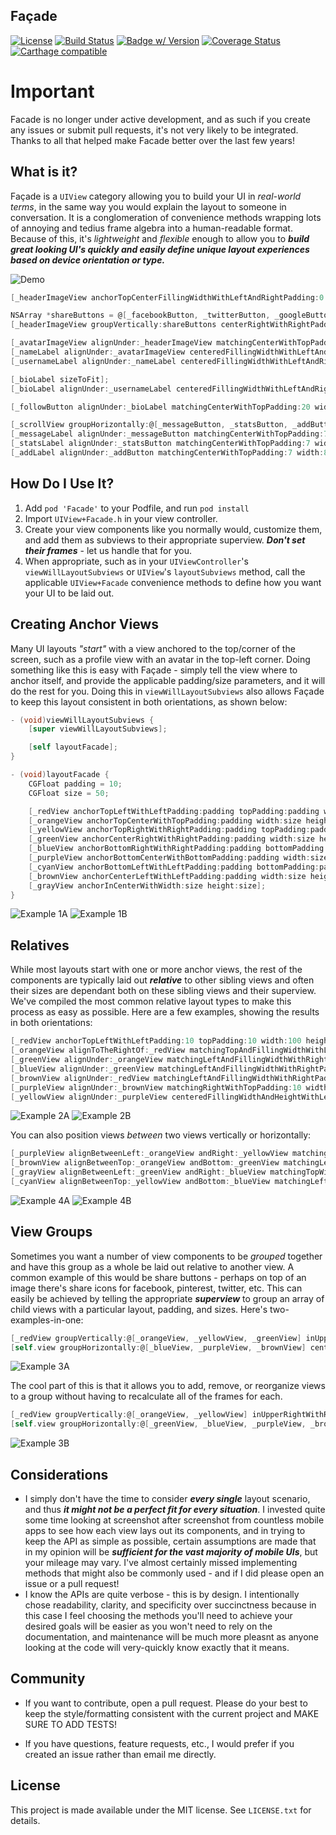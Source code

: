 ## Façade

[![License](https://img.shields.io/cocoapods/l/Facade.svg)](http://doge.mit-license.org) [![Build Status](https://img.shields.io/travis/mamaral/Facade.svg)](https://travis-ci.org/mamaral/Facade/) [![Badge w/ Version](https://img.shields.io/cocoapods/v/Facade.svg)](https://img.shields.io/cocoapods/v/Facade.svg) [![Coverage Status](https://coveralls.io/repos/mamaral/Facade/badge.svg?branch=master)](https://coveralls.io/r/mamaral/Facade?branch=master) [![Carthage compatible](https://img.shields.io/badge/Carthage-compatible-4BC51D.svg?style=flat)](https://github.com/Carthage/Carthage)

# Important

Facade is no longer under active development, and as such if you create any issues or submit pull requests, it's not very likely to be integrated. Thanks to all that helped make Facade better over the last few years!

## What is it?

Façade is a `UIView` category allowing you to build your UI in *real-world terms*, in the same way you would explain the layout to someone in conversation. It is a conglomeration of convenience methods wrapping lots of annoying and tedius frame algebra into a human-readable format. Because of this, it's *lightweight* and *flexible* enough to allow you to ***build great looking UI's quickly and easily define unique layout experiences based on device orientation or type.***

![Demo](screenshots/demo.png)

```objective-c
[_headerImageView anchorTopCenterFillingWidthWithLeftAndRightPadding:0 topPadding:0 height:250];

NSArray *shareButtons = @[_facebookButton, _twitterButton, _googleButton, _pinterestButton];
[_headerImageView groupVertically:shareButtons centerRightWithRightPadding:7 spacing:7 width:45 height:45];

[_avatarImageView alignUnder:_headerImageView matchingCenterWithTopPadding:-50 width:100 height:100];
[_nameLabel alignUnder:_avatarImageView centeredFillingWidthWithLeftAndRightPadding:7 topPadding:14 height:28];
[_usernameLabel alignUnder:_nameLabel centeredFillingWidthWithLeftAndRightPadding:7 topPadding:2 height:19];

[_bioLabel sizeToFit];
[_bioLabel alignUnder:_usernameLabel centeredFillingWidthWithLeftAndRightPadding:15 topPadding:10 height:CGRectGetHeight(_bioLabel.frame)];

[_followButton alignUnder:_bioLabel matchingCenterWithTopPadding:20 width:250 height:44];

[_scrollView groupHorizontally:@[_messageButton, _statsButton, _addButton] centeredUnderView:_followButton topPadding:30 spacing:40 width:60 height:60];
[_messageLabel alignUnder:_messageButton matchingCenterWithTopPadding:7 width:80 height:13];
[_statsLabel alignUnder:_statsButton matchingCenterWithTopPadding:7 width:80 height:13];
[_addLabel alignUnder:_addButton matchingCenterWithTopPadding:7 width:80 height:13];
```

## How Do I Use It?

1. Add `pod 'Facade'` to your Podfile, and run `pod install`
2. Import `UIView+Facade.h` in your view controller.
3. Create your view components like you normally would, customize them, and add them as subviews to their appropriate superview. ***Don't set their frames*** - let us handle that for you.
2. When appropriate, such as in your `UIViewController`'s `viewWillLayoutSubviews` or `UIView`'s `layoutSubviews` method, call the applicable `UIView+Facade` convenience methods to define how you want your UI to be laid out.

## Creating Anchor Views

Many UI layouts *"start"* with a view anchored to the top/corner of the screen, such as a profile view with an avatar in the top-left corner. Doing something like this is easy with Façade - simply tell the view where to anchor itself, and provide the applicable padding/size parameters, and it will do the rest for you. Doing this in `viewWillLayoutSubviews` also allows Façade to keep this layout consistent in both orientations, as shown below:


```objective-c
- (void)viewWillLayoutSubviews {
    [super viewWillLayoutSubviews];

    [self layoutFacade];
}

- (void)layoutFacade {
    CGFloat padding = 10;
    CGFloat size = 50;

    [_redView anchorTopLeftWithLeftPadding:padding topPadding:padding width:size height:size];
    [_orangeView anchorTopCenterWithTopPadding:padding width:size height:size];
    [_yellowView anchorTopRightWithRightPadding:padding topPadding:padding width:size height:size];
    [_greenView anchorCenterRightWithRightPadding:padding width:size height:size];
    [_blueView anchorBottomRightWithRightPadding:padding bottomPadding:padding width:size height:size];
    [_purpleView anchorBottomCenterWithBottomPadding:padding width:size height:size];
    [_cyanView anchorBottomLeftWithLeftPadding:padding bottomPadding:padding width:size height:size];
    [_brownView anchorCenterLeftWithLeftPadding:padding width:size height:size];
    [_grayView anchorInCenterWithWidth:size height:size];
}
```

![Example 1A](screenshots/1a.png)
![Example 1B](screenshots/1b.png)

## Relatives

While most layouts start with one or more anchor views, the rest of the components are typically laid out ***relative*** to other sibling views and often their sizes are dependant both on these sibling views and their superview. We've compiled the most common relative layout types to make this process as easy as possible. Here are a few examples, showing the results in both orientations:

```objective-c
[_redView anchorTopLeftWithLeftPadding:10 topPadding:10 width:100 height:100];
[_orangeView alignToTheRightOf:_redView matchingTopAndFillingWidthWithLeftAndRightPadding:10 height:20];
[_greenView alignUnder:_orangeView matchingLeftAndFillingWidthWithRightPadding:10 topPadding:5 height:20];
[_blueView alignUnder:_greenView matchingLeftAndFillingWidthWithRightPadding:10 topPadding:5 height:50];
[_brownView alignUnder:_redView matchingLeftAndFillingWidthWithRightPadding:10 topPadding:10 height:30];
[_purpleView alignUnder:_brownView matchingRightWithTopPadding:10 width:100 height:40];
[_yellowView alignUnder:_purpleView centeredFillingWidthAndHeightWithLeftAndRightPadding:10 topAndBottomPadding:10];
```

![Example 2A](screenshots/2a.png)
![Example 2B](screenshots/2b.png)

You can also position views *between* two views vertically or horizontally:

```objective-c
[_purpleView alignBetweenLeft:_orangeView andRight:_yellowView matchingTopWithLeftAndRightPadding:10 height:50];
[_brownView alignBetweenTop:_orangeView andBottom:_greenView matchingLeftWithTopAndBottomPadding:10 width:50];
[_grayView alignBetweenLeft:_greenView andRight:_blueView matchingTopWithLeftAndRightPadding:10 height:50];
[_cyanView alignBetweenTop:_yellowView andBottom:_blueView matchingLeftWithTopAndBottomPadding:10 width:50];
```

![Example 4A](screenshots/4a.png)
![Example 4B](screenshots/4b.png)

## View Groups

Sometimes you want a number of view components to be *grouped* together and have this group as a whole be laid out relative to another view. A common example of this would be share buttons - perhaps on top of an image there's share icons for facebook, pinterest, twitter, etc. This can easily be achieved by telling the appropriate ***superview*** to group an array of child views with a particular layout, padding, and sizes. Here's two-examples-in-one:

```objective-c
[_redView groupVertically:@[_orangeView, _yellowView, _greenView] inUpperRightWithRightPadding:10 topPadding:10 spacing:10 width:50 height:50];
[self.view groupHorizontally:@[_blueView, _purpleView, _brownView] centeredUnderView:_redView topPadding:10 spacing:10 width:50 height:50];
```

![Example 3A](screenshots/3a.png)

The cool part of this is that it allows you to add, remove, or reorganize views to a group without having to recalculate all of the frames for each.

```objective-c
[_redView groupVertically:@[_orangeView, _yellowView] inUpperRightWithRightPadding:10 top:10 spacing:10 width:50 height:50];
[self.view groupHorizontally:@[_greenView, _blueView, _purpleView, _brownView, _blackView] centeredUnderView:_redView topPadding:10 spacing:10 width:50 height:50];
```

![Example 3B](screenshots/3b.png)

## Considerations

- I simply don't have the time to consider ***every single*** layout scenario, and thus ***it might not be a perfect fit for every situation***. I invested quite some time looking at screenshot after screenshot from countless mobile apps to see how each view lays out its components, and in trying to keep the API as simple as possible, certain assumptions are made that in my opinion will be ***sufficient for the vast majority of mobile UIs***, but your mileage may vary. I've almost certainly missed implementing methods that might also be commonly used - and if I did please open an issue or a pull request!
- I know the APIs are quite verbose - this is by design. I intentionally chose readability, clarity, and specificity over succinctness because in this case I feel choosing the methods you'll need to achieve your desired goals will be easier as you won't need to rely on the documentation, and maintenance will be much more pleasnt as anyone looking at the code will very-quickly know exactly that it means.

## Community

- If you want to contribute, open a pull request. Please do your best to keep the style/formatting consistent with the current project and MAKE SURE TO ADD TESTS!

- If you have questions, feature requests, etc., I would prefer if you created an issue rather than email me directly.


## License

This project is made available under the MIT license. See `LICENSE.txt` for details.
